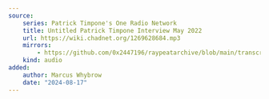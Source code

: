 ```yaml
---
source:
    series: Patrick Timpone's One Radio Network
    title: Untitled Patrick Timpone Interview May 2022
    url: https://wiki.chadnet.org/1269628684.mp3
    mirrors:
        - https://github.com/0x2447196/raypeatarchive/blob/main/transcripts/05.16.22%20PEAT%20RAY%20%5B1269628684%5D.vtt
    kind: audio
added:
    author: Marcus Whybrow
    date: "2024-08-17"
---
```

